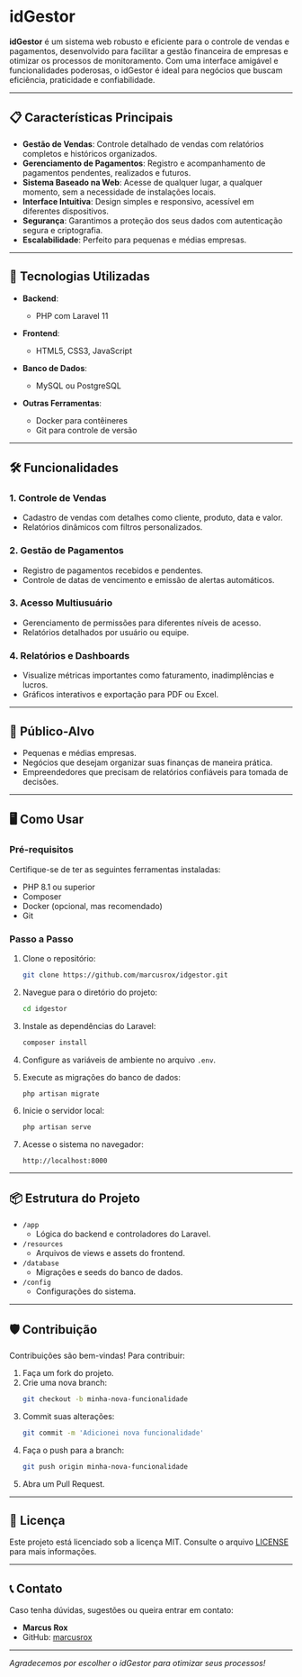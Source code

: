 # idGestor

**idGestor** é um sistema web robusto e eficiente para o controle de vendas e pagamentos, desenvolvido para facilitar a gestão financeira de empresas e otimizar os processos de monitoramento. Com uma interface amigável e funcionalidades poderosas, o idGestor é ideal para negócios que buscam eficiência, praticidade e confiabilidade.

---

## 📋 **Características Principais**

- **Gestão de Vendas**: Controle detalhado de vendas com relatórios completos e históricos organizados.
- **Gerenciamento de Pagamentos**: Registro e acompanhamento de pagamentos pendentes, realizados e futuros.
- **Sistema Baseado na Web**: Acesse de qualquer lugar, a qualquer momento, sem a necessidade de instalações locais.
- **Interface Intuitiva**: Design simples e responsivo, acessível em diferentes dispositivos.
- **Segurança**: Garantimos a proteção dos seus dados com autenticação segura e criptografia.
- **Escalabilidade**: Perfeito para pequenas e médias empresas.

---

## 🚀 **Tecnologias Utilizadas**

- **Backend**:
  - PHP com Laravel 11

- **Frontend**:
  - HTML5, CSS3, JavaScript

- **Banco de Dados**:
  - MySQL ou PostgreSQL

- **Outras Ferramentas**:
  - Docker para contêineres
  - Git para controle de versão

---

## 🛠️ **Funcionalidades**

### **1. Controle de Vendas**
- Cadastro de vendas com detalhes como cliente, produto, data e valor.
- Relatórios dinâmicos com filtros personalizados.

### **2. Gestão de Pagamentos**
- Registro de pagamentos recebidos e pendentes.
- Controle de datas de vencimento e emissão de alertas automáticos.

### **3. Acesso Multiusuário**
- Gerenciamento de permissões para diferentes níveis de acesso.
- Relatórios detalhados por usuário ou equipe.

### **4. Relatórios e Dashboards**
- Visualize métricas importantes como faturamento, inadimplências e lucros.
- Gráficos interativos e exportação para PDF ou Excel.

---

## 🎯 **Público-Alvo**

- Pequenas e médias empresas.
- Negócios que desejam organizar suas finanças de maneira prática.
- Empreendedores que precisam de relatórios confiáveis para tomada de decisões.

---

## 🖥️ **Como Usar**

### **Pré-requisitos**
Certifique-se de ter as seguintes ferramentas instaladas:
- PHP 8.1 ou superior
- Composer
- Docker (opcional, mas recomendado)
- Git

### **Passo a Passo**

1. Clone o repositório:
   ```bash
   git clone https://github.com/marcusrox/idgestor.git
   ```

2. Navegue para o diretório do projeto:
   ```bash
   cd idgestor
   ```

3. Instale as dependências do Laravel:
   ```bash
   composer install
   ```

4. Configure as variáveis de ambiente no arquivo `.env`.

5. Execute as migrações do banco de dados:
   ```bash
   php artisan migrate
   ```

6. Inicie o servidor local:
   ```bash
   php artisan serve
   ```

7. Acesse o sistema no navegador:
   ```
   http://localhost:8000
   ```

---

## 📦 **Estrutura do Projeto**

- `/app`
  - Lógica do backend e controladores do Laravel.
- `/resources`
  - Arquivos de views e assets do frontend.
- `/database`
  - Migrações e seeds do banco de dados.
- `/config`
  - Configurações do sistema.

---

## 🛡️ **Contribuição**

Contribuições são bem-vindas! Para contribuir:

1. Faça um fork do projeto.
2. Crie uma nova branch:
   ```bash
   git checkout -b minha-nova-funcionalidade
   ```
3. Commit suas alterações:
   ```bash
   git commit -m 'Adicionei nova funcionalidade'
   ```
4. Faça o push para a branch:
   ```bash
   git push origin minha-nova-funcionalidade
   ```
5. Abra um Pull Request.

---

## 📄 **Licença**

Este projeto está licenciado sob a licença MIT. Consulte o arquivo [LICENSE](LICENSE) para mais informações.

---

## 📞 **Contato**

Caso tenha dúvidas, sugestões ou queira entrar em contato:

- **Marcus Rox**
- GitHub: [marcusrox](https://github.com/marcusrox)

---

_Agradecemos por escolher o idGestor para otimizar seus processos!_
